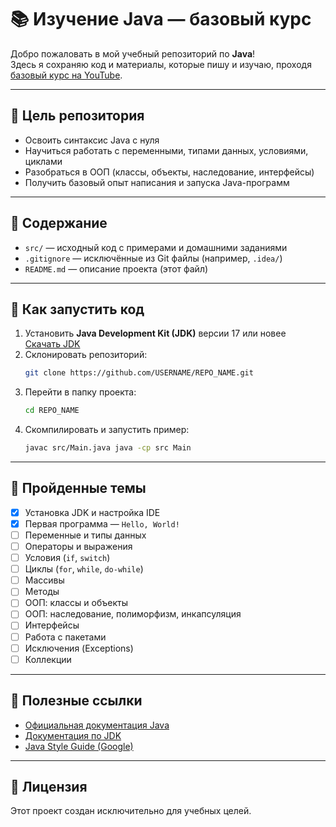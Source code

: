 # 📚 Изучение Java — базовый курс

Добро пожаловать в мой учебный репозиторий по **Java**!  
Здесь я сохраняю код и материалы, которые пишу и изучаю, проходя [базовый курс на YouTube](https://www.youtube.com/watch?v=53vvupOtKqw).

---

## 🎯 Цель репозитория
- Освоить синтаксис Java с нуля
- Научиться работать с переменными, типами данных, условиями, циклами
- Разобраться в ООП (классы, объекты, наследование, интерфейсы)
- Получить базовый опыт написания и запуска Java-программ

---

## 📂 Содержание
- `src/` — исходный код с примерами и домашними заданиями
- `.gitignore` — исключённые из Git файлы (например, `.idea/`)
- `README.md` — описание проекта (этот файл)

---

## 🚀 Как запустить код
1. Установить **Java Development Kit (JDK)** версии 17 или новее  
   [Скачать JDK](https://www.oracle.com/java/technologies/downloads/)
2. Склонировать репозиторий:
   ```bash
   git clone https://github.com/USERNAME/REPO_NAME.git
   ```
3. Перейти в папку проекта:
   ```bash
   cd REPO_NAME
   ```
4. Скомпилировать и запустить пример:
   ```bash
   javac src/Main.java java -cp src Main
   ```

---

## 📌 Пройденные темы

* [x] Установка JDK и настройка IDE
* [x] Первая программа — `Hello, World!`
* [ ] Переменные и типы данных
* [ ] Операторы и выражения
* [ ] Условия (`if`, `switch`)
* [ ] Циклы (`for`, `while`, `do-while`)
* [ ] Массивы
* [ ] Методы
* [ ] ООП: классы и объекты
* [ ] ООП: наследование, полиморфизм, инкапсуляция
* [ ] Интерфейсы
* [ ] Работа с пакетами
* [ ] Исключения (Exceptions)
* [ ] Коллекции

---

## 🔗 Полезные ссылки

* [Официальная документация Java](https://docs.oracle.com/javase/tutorial/)
* [Документация по JDK](https://docs.oracle.com/en/java/javase/)
* [Java Style Guide (Google)](https://google.github.io/styleguide/javaguide.html)

---

## 📜 Лицензия

Этот проект создан исключительно для учебных целей.
